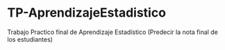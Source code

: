 # TP-AprendizajeEstadistico
Trabajo Practico final de  Aprendizaje Estadístico (Predecir la nota final de los estudiantes)
